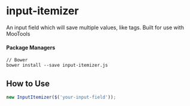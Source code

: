 # input-itemizer
An input field which will save multiple values, like tags. Built for use with MooTools

#### Package Managers
````
// Bower
bower install --save input-itemizer.js
````

How to Use
----------
```javascript
new InputItemizer($('your-input-field'));
 ```
